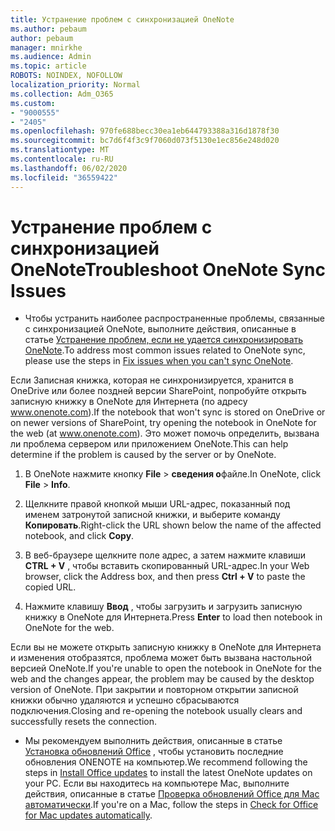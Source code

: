 ```yaml
---
title: Устранение проблем с синхронизацией OneNote
ms.author: pebaum
author: pebaum
manager: mnirkhe
ms.audience: Admin
ms.topic: article
ROBOTS: NOINDEX, NOFOLLOW
localization_priority: Normal
ms.collection: Adm_O365
ms.custom:
- "9000555"
- "2405"
ms.openlocfilehash: 970fe688becc30ea1eb644793388a316d1878f30
ms.sourcegitcommit: bc7d6f4f3c9f7060d073f5130e1ec856e248d020
ms.translationtype: MT
ms.contentlocale: ru-RU
ms.lasthandoff: 06/02/2020
ms.locfileid: "36559422"
---
```

# <a name="troubleshoot-onenote-sync-issues"></a><span data-ttu-id="13bfd-102">Устранение проблем с синхронизацией OneNote</span><span class="sxs-lookup"><span data-stu-id="13bfd-102">Troubleshoot OneNote Sync Issues</span></span>

* <span data-ttu-id="13bfd-103">Чтобы устранить наиболее распространенные проблемы, связанные с синхронизацией OneNote, выполните действия, описанные в статье [Устранение проблем, если не удается синхронизировать OneNote](https://support.office.com/article/Fix-issues-when-you-can-t-sync-OneNote-299495ef-66d1-448f-90c1-b785a6968d45).</span><span class="sxs-lookup"><span data-stu-id="13bfd-103">To address most common issues related to OneNote sync, please use the steps in [Fix issues when you can't sync OneNote](https://support.office.com/article/Fix-issues-when-you-can-t-sync-OneNote-299495ef-66d1-448f-90c1-b785a6968d45).</span></span>

<span data-ttu-id="13bfd-104">Если Записная книжка, которая не синхронизируется, хранится в OneDrive или более поздней версии SharePoint, попробуйте открыть записную книжку в OneNote для Интернета (по адресу www.onenote.com).</span><span class="sxs-lookup"><span data-stu-id="13bfd-104">If the notebook that won't sync is stored on OneDrive or on newer versions of SharePoint, try opening the notebook in OneNote for the web (at www.onenote.com).</span></span> <span data-ttu-id="13bfd-105">Это может помочь определить, вызвана ли проблема сервером или приложением OneNote.</span><span class="sxs-lookup"><span data-stu-id="13bfd-105">This can help determine if the problem is caused by the server or by OneNote.</span></span>

1. <span data-ttu-id="13bfd-106">В OneNote нажмите кнопку **File**  >  **сведения о**файле.</span><span class="sxs-lookup"><span data-stu-id="13bfd-106">In OneNote, click **File** > **Info**.</span></span>

2. <span data-ttu-id="13bfd-107">Щелкните правой кнопкой мыши URL-адрес, показанный под именем затронутой записной книжки, и выберите команду **Копировать**.</span><span class="sxs-lookup"><span data-stu-id="13bfd-107">Right-click the URL shown below the name of the affected notebook, and click **Copy**.</span></span>

3. <span data-ttu-id="13bfd-108">В веб-браузере щелкните поле адрес, а затем нажмите клавиши **CTRL + V** , чтобы вставить скопированный URL-адрес.</span><span class="sxs-lookup"><span data-stu-id="13bfd-108">In your Web browser, click the Address box, and then press **Ctrl + V** to paste the copied URL.</span></span>

4. <span data-ttu-id="13bfd-109">Нажмите клавишу **Ввод** , чтобы загрузить и загрузить записную книжку в OneNote для Интернета.</span><span class="sxs-lookup"><span data-stu-id="13bfd-109">Press **Enter** to load then notebook in OneNote for the web.</span></span>

<span data-ttu-id="13bfd-110">Если вы не можете открыть записную книжку в OneNote для Интернета и изменения отобразятся, проблема может быть вызвана настольной версией OneNote.</span><span class="sxs-lookup"><span data-stu-id="13bfd-110">If you're unable to open the notebook in OneNote for the web and the changes appear, the problem may be caused by the desktop version of OneNote.</span></span> <span data-ttu-id="13bfd-111">При закрытии и повторном открытии записной книжки обычно удаляются и успешно сбрасываются подключения.</span><span class="sxs-lookup"><span data-stu-id="13bfd-111">Closing and re-opening the notebook usually clears and successfully resets the connection.</span></span>

* <span data-ttu-id="13bfd-112">Мы рекомендуем выполнить действия, описанные в статье [Установка обновлений Office](https://support.office.com/article/Install-Office-updates-2ab296f3-7f03-43a2-8e50-46de917611c5) , чтобы установить последние обновления ONENOTE на компьютер.</span><span class="sxs-lookup"><span data-stu-id="13bfd-112">We recommend following the steps in [Install Office updates](https://support.office.com/article/Install-Office-updates-2ab296f3-7f03-43a2-8e50-46de917611c5) to install the latest OneNote updates on your PC.</span></span> <span data-ttu-id="13bfd-113">Если вы находитесь на компьютере Mac, выполните действия, описанные в статье [Проверка обновлений Office для Mac автоматически](https://support.office.com/article/update-office-for-mac-automatically-bfd1e497-c24d-4754-92ab-910a4074d7c1).</span><span class="sxs-lookup"><span data-stu-id="13bfd-113">If you're on a Mac, follow the steps in [Check for Office for Mac updates automatically](https://support.office.com/article/update-office-for-mac-automatically-bfd1e497-c24d-4754-92ab-910a4074d7c1).</span></span>